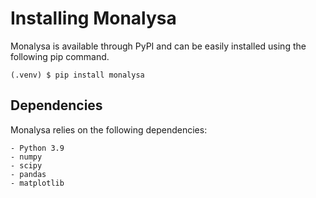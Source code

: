 
# Installing Monalysa 

Monalysa is available through PyPI and can be easily installed using the following pip command.
```console
(.venv) $ pip install monalysa  
````
 
## Dependencies 
Monalysa relies on the following dependencies:

    - Python 3.9
    - numpy
    - scipy
    - pandas
    - matplotlib
